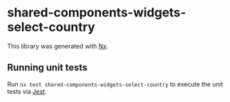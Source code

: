 # shared-components-widgets-select-country

This library was generated with [Nx](https://nx.dev).

## Running unit tests

Run `nx test shared-components-widgets-select-country` to execute the unit tests via [Jest](https://jestjs.io).
